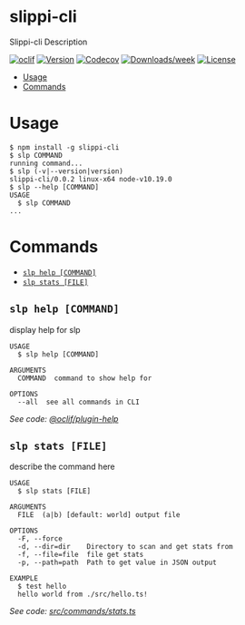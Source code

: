 slippi-cli
====

Slippi-cli Description

[![oclif](https://img.shields.io/badge/cli-oclif-brightgreen.svg)](https://oclif.io)
[![Version](https://img.shields.io/npm/v/slippi-cli.svg)](https://npmjs.org/package/slippi-cli)
[![Codecov](https://codecov.io/gh/OGoodness/slippi-cli/branch/master/graph/badge.svg)](https://codecov.io/gh/OGoodness/slippi-cli)
[![Downloads/week](https://img.shields.io/npm/dw/slippi-cli.svg)](https://npmjs.org/package/slippi-cli)
[![License](https://img.shields.io/npm/l/slippi-cli.svg)](https://github.com/OGoodness/slippi-cli/blob/master/package.json)

<!-- toc -->
* [Usage](#usage)
* [Commands](#commands)
<!-- tocstop -->
# Usage
<!-- usage -->
```sh-session
$ npm install -g slippi-cli
$ slp COMMAND
running command...
$ slp (-v|--version|version)
slippi-cli/0.0.2 linux-x64 node-v10.19.0
$ slp --help [COMMAND]
USAGE
  $ slp COMMAND
...
```
<!-- usagestop -->
# Commands
<!-- commands -->
* [`slp help [COMMAND]`](#slp-help-command)
* [`slp stats [FILE]`](#slp-stats-file)

## `slp help [COMMAND]`

display help for slp

```
USAGE
  $ slp help [COMMAND]

ARGUMENTS
  COMMAND  command to show help for

OPTIONS
  --all  see all commands in CLI
```

_See code: [@oclif/plugin-help](https://github.com/oclif/plugin-help/blob/v3.2.2/src/commands/help.ts)_

## `slp stats [FILE]`

describe the command here

```
USAGE
  $ slp stats [FILE]

ARGUMENTS
  FILE  (a|b) [default: world] output file

OPTIONS
  -F, --force
  -d, --dir=dir    Directory to scan and get stats from
  -f, --file=file  file get stats
  -p, --path=path  Path to get value in JSON output

EXAMPLE
  $ test hello
  hello world from ./src/hello.ts!
```

_See code: [src/commands/stats.ts](https://github.com/OGoodness/slippi-cli/blob/v0.0.2/src/commands/stats.ts)_
<!-- commandsstop -->
